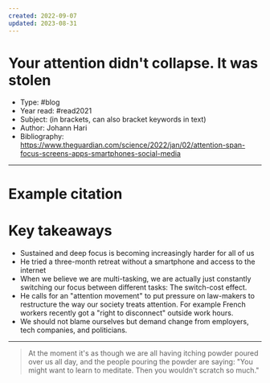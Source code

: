 ```yaml
---
created: 2022-09-07
updated: 2023-08-31
---
```

# Your attention didn't collapse. It was stolen

* Type: #blog
* Year read: #read2021
* Subject: (in brackets, can also bracket keywords in text)
* Author: Johann Hari
* Bibliography: https://www.theguardian.com/science/2022/jan/02/attention-span-focus-screens-apps-smartphones-social-media
---
# Example citation


# Key takeaways
* Sustained and deep focus is becoming increasingly harder for all of us
* He tried a three-month retreat without a smartphone and access to the internet
* When we believe we are multi-tasking, we are actually just constantly switching our focus between different tasks: The switch-cost effect.
* He calls for an "attention movement" to put pressure on law-makers to restructure the way our society treats attention. For example French workers recently got a "right to disconnect" outside work hours.
* We should not blame ourselves but demand change from employers, tech companies, and politicians.

---

> At the moment it's as though we are all having itching powder poured over us all day, and the people pouring the powder are saying: "You might want to learn to meditate. Then you wouldn't scratch so much."

